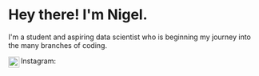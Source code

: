 # **Hey there! I'm Nigel.**

I'm a student and aspiring data scientist who is beginning my journey into the many branches of coding.

Instagram:
<a href = "Instagram link"><img align="left" src= "https://cdn.jsdelivr.net/npm/simple-icons@8.1.0/icons/instagram.svg" height="22" width="22"></a>
